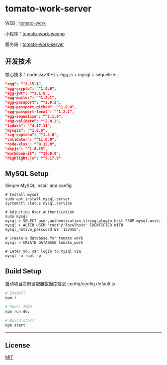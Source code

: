 # tomato-work-server

WEB：[tomato-work](https://github.com/xjh22222228/tomato-work)

小程序：[tomato-work-weapp](https://github.com/xjh22222228/tomato-work-weapp)

服务端：[tomato-work-server](https://github.com/xjh22222228/tomato-work-server)


## 开发技术
核心技术：node.js(v10+) + egg.js + mysql +  sequelize...
``` json
"egg": "^2.15.1",
"egg-crypto": "^1.0.0",
"egg-jwt": "^3.1.6",
"egg-mailer": "^1.0.1",
"egg-passport": "^2.0.2",
"egg-passport-github": "^1.0.0",
"egg-passport-local": "^1.2.1",
"egg-sequelize": "^5.1.0",
"egg-validate": "^2.0.2",
"lodash": "^4.17.11",
"mysql2": "^1.6.5",
"svg-captcha": "^1.4.0",
"validator": "^11.0.0",
"node-xlsx": "^0.15.0",
"dayjs": "^1.8.15",
"markdown-it": "^10.0.0",
"highlight.js": "^9.17.0"
```

## MySQL Setup
Simple MySQL install and config

```
# Install mysql
sudo apt install mysql-server
systemctl status mysql.service

# Adjusting User Authentication 
sudo mysql
mysql > SELECT user,authentication_string,plugin,host FROM mysql.user;
mysql > ALTER USER 'root'@'localhost' IDENTIFIED WITH mysql_native_password BY '123456';

# Create a database for tomato work
mysql > CREATE DATABASE tomato_work

# Later you can login to mysql via
mysql -u root -p
```

## Build Setup
启动项目之前请配置数据库信息  config/config.default.js

``` bash
# Install
npm i

# Port: 7003
npm run dev

# Build start
npm start
```

---

## License
[MIT](https://opensource.org/licenses/MIT)
